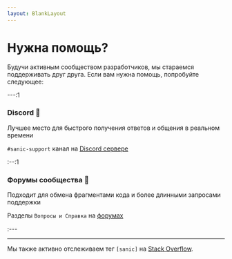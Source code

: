```yaml
---
layout: BlankLayout
---
```


# Нужна помощь?

Будучи активным сообществом разработчиков, мы стараемся поддерживать друг друга. Если вам нужна помощь, попробуйте следующее:

---:1

### Discord :speech_balloon:

Лучшее место для быстрого получения ответов и общения в реальном времени

`#sanic-support` канал на [Discord сервере](https://discord.gg/FARQzAEMAA)

:--:1

### Форумы сообщества :busts_in_silhouette:

Подходит для обмена фрагментами кода и более длинными запросами поддержки

Разделы `Вопросы и Справка` на [форумах](https://community.sanicframework.org/c/questions-and-help/6)

:---

---

Мы также активно отслеживаем тег `[sanic]` на [Stack Overflow](https://stackoverflow.com/questions/tagged/sanic).
